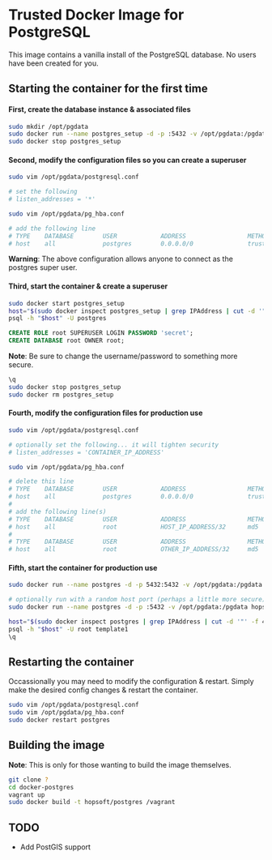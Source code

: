 # Trusted Docker Image for PostgreSQL

This image contains a vanilla install of the PostgreSQL database.
No users have been created for you.

## Starting the container for the first time

#### First, create the database instance & associated files

```sh
sudo mkdir /opt/pgdata
sudo docker run --name postgres_setup -d -p :5432 -v /opt/pgdata:/pgdata hopsoft/postgres
sudo docker stop postgres_setup
```

#### Second, modify the configuration files so you can create a superuser

```sh
sudo vim /opt/pgdata/postgresql.conf

# set the following
# listen_addresses = '*'
```

```sh
sudo vim /opt/pgdata/pg_hba.conf

# add the following line
# TYPE    DATABASE        USER            ADDRESS                 METHOD
# host    all             postgres        0.0.0.0/0               trust
```

__Warning__: The above configuration allows anyone to connect as the postgres super user.

#### Third, start the container & create a superuser

```sh
sudo docker start postgres_setup
host="$(sudo docker inspect postgres_setup | grep IPAddress | cut -d '"' -f 4)"
psql -h "$host" -U postgres
```

```sql
CREATE ROLE root SUPERUSER LOGIN PASSWORD 'secret';
CREATE DATABASE root OWNER root;
```

__Note__: Be sure to change the username/password to something more secure.

```sh
\q
sudo docker stop postgres_setup
sudo docker rm postgres_setup
```

#### Fourth, modify the configuration files for production use

```sh
sudo vim /opt/pgdata/postgresql.conf

# optionally set the following... it will tighten security
# listen_addresses = 'CONTAINER_IP_ADDRESS'
```

```sh
sudo vim /opt/pgdata/pg_hba.conf

# delete this line
# TYPE    DATABASE        USER            ADDRESS                 METHOD
# host    all             postgres        0.0.0.0/0               trust
#
# add the following line(s)
# TYPE    DATABASE        USER            ADDRESS                 METHOD
# host    all             root            HOST_IP_ADDRESS/32      md5
#
# TYPE    DATABASE        USER            ADDRESS                 METHOD
# host    all             root            OTHER_IP_ADDRESS/32     md5
```

#### Fifth, start the container for production use

```sh
sudo docker run --name postgres -d -p 5432:5432 -v /opt/pgdata:/pgdata hopsoft/postgres

# optionally run with a random host port (perhaps a little more secure)
sudo docker run --name postgres -d -p :5432 -v /opt/pgdata:/pgdata hopsoft/postgres
```

```sh
host="$(sudo docker inspect postgres | grep IPAddress | cut -d '"' -f 4)"
psql -h "$host" -U root template1
\q
```

## Restarting the container

Occassionally you may need to modify the configuration & restart.
Simply make the desired config changes & restart the container.

```sh
sudo vim /opt/pgdata/postgresql.conf
sudo vim /opt/pgdata/pg_hba.conf
sudo docker restart postgres
```

## Building the image

__Note__: This is only for those wanting to build the image themselves.

```sh
git clone ?
cd docker-postgres
vagrant up
sudo docker build -t hopsoft/postgres /vagrant
```

## TODO

- Add PostGIS support
